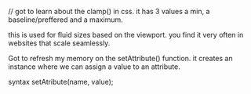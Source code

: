 // got to learn about the clamp() in css.
it has 3 values a min, a baseline/preffered and a maximum.


this is used for fluid sizes based on the viewport. you find it very often in websites that scale seamlessly.

<!-- Update 03:42AM 20/10/2025 -->
Got to refresh my memory on the setAttribute() function.
it creates an instance where we can assign a value to an attribute.

syntax
setAtribute(name, value);
